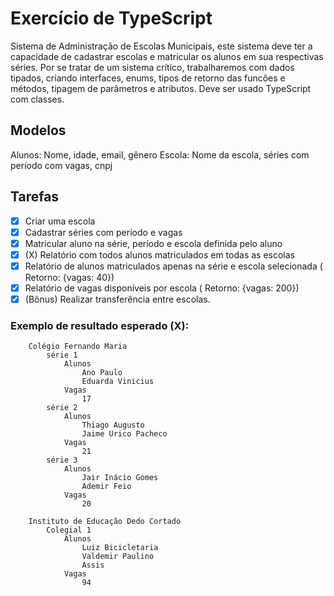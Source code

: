 # Exercício de TypeScript
Sistema de Administração de Escolas Municipais, este sistema deve ter a capacidade de cadastrar escolas e matricular os alunos em sua respectivas séries.
Por se tratar de um sistema crítico, trabalharemos com dados tipados, criando interfaces, enums, tipos de retorno das funcões e métodos, tipagem de parâmetros e atributos.
Deve ser usado TypeScript com classes.

## Modelos
Alunos: Nome, idade, email, gênero
Escola: Nome da escola, séries com período com vagas, cnpj

## Tarefas

- [x] Criar uma escola
- [x] Cadastrar séries com período e vagas
- [x] Matricular aluno na série, período e escola definida pelo aluno
- [x] (X) Relatório com todos alunos matriculados em todas as escolas
- [x] Relatório de alunos matriculados apenas na série e escola selecionada ( Retorno: {vagas: 40})
- [x] Relatório de vagas disponíveis por escola ( Retorno: {vagas: 200})
- [x] (Bônus) Realizar transferência entre escolas.

### Exemplo de resultado esperado (X):
``` 
	Colégio Fernando Maria
		série 1
			Alunos
				Ano Paulo
				Eduarda Vinicius
			Vagas
				17
		série 2
			Alunos
				Thiago Augusto
				Jaime Urico Pacheco
			Vagas
				21
		série 3
			Alunos
				Jair Inácio Gomes
				Ademir Feio
			Vagas
				20

	Instituto de Educação Dedo Cortado
		Colegial 1
			Alunos
				Luiz Bicicletaria
				Valdemir Paulino
				Assis
			Vagas
				94

```